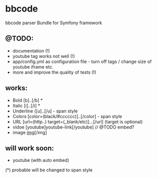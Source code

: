 # bbcode
bbcode parser Bundle for Symfony framework

## @TODO:
- documentation (!)
- youtube tag works not well (!)
- app/config.yml as configuration file - turn off tags / change size of youtube iframe etc.
- more and improve the quality of tests (!)

## works:
- Bold [b]..[/b] *
- Italic [i]..[/i] *
- Underline ([u]..[/u] - span style
- Colors [color=(black/#cccccc)]..[/color] - span style
- URL [url=(http..) target=(_blank/etc)]...[/url] (target is optional)
- vidoe [youtube]youtube-link[/youtube] // @TODO embed?
- image [img](http..)[/img]

## will work soon:
- youtube (with auto embed)


(*) probable will be changed to span style
